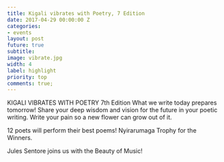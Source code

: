 ```yaml
---
title: Kigali vibrates with Poetry, 7 Edition
date: 2017-04-29 00:00:00 Z
categories:
- events
layout: post
future: true
subtitle: 
image: vibrate.jpg
width: 4
label: highlight
priority: top
comments: true;
---
```


KIGALI VIBRATES WITH POETRY 7th Edition
What we write today prepares tomorrow! Share your deep wisdom and vision for the future in your poetic writing.
Write your pain so a new flower can grow out of it.

12 poets will perform their best poems!
Nyirarumaga Trophy for the Winners.

Jules Sentore joins us with the Beauty of Music!
